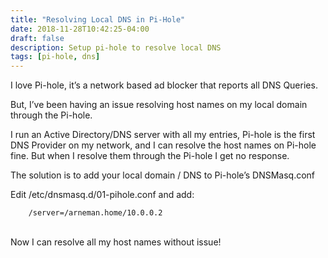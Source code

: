 ```yaml
---
title: "Resolving Local DNS in Pi-Hole"
date: 2018-11-28T10:42:25-04:00
draft: false
description: Setup pi-hole to resolve local DNS
tags: [pi-hole, dns]
---
```


I love Pi-hole, it’s a network based ad blocker that reports all DNS Queries.

But, I’ve been having an issue resolving host names on my local domain through the Pi-hole.

I run an Active Directory/DNS server with all my entries, Pi-hole is the first DNS Provider on my network, and I can resolve the host names on Pi-hole fine. But when I resolve them through the Pi-hole I get no response.

The solution is to add your local domain / DNS to Pi-hole’s DNSMasq.conf

Edit /etc/dnsmasq.d/01-pihole.conf and add:

```
    /server=/arneman.home/10.0.0.2
```
\
Now I can resolve all my host names without issue!

